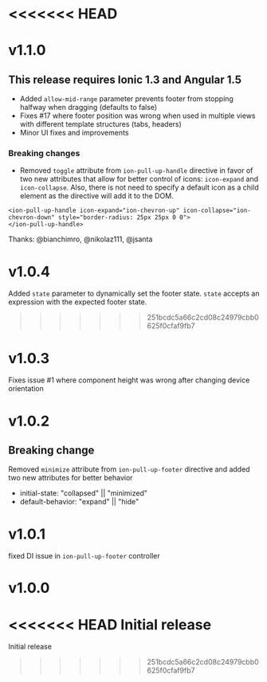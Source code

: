 <<<<<<< HEAD
=======
# v1.1.0

## This release requires Ionic 1.3 and Angular 1.5

- Added ```allow-mid-range``` parameter prevents footer from stopping halfway when dragging (defaults to false)
- Fixes #17 where footer position was wrong when used in multiple views with different template structures (tabs, headers)
- Minor UI fixes and improvements

### Breaking changes
- Removed ```toggle``` attribute from ```ion-pull-up-handle``` directive in favor of two new attributes that allow for better control of icons: ```icon-expand``` and ```icon-collapse```. Also, there is not need to specify a default icon as a child element as the directive will add it to the DOM.

````
<ion-pull-up-handle icon-expand="ion-chevron-up" icon-collapse="ion-chevron-down" style="border-radius: 25px 25px 0 0">
</ion-pull-up-handle>
````

Thanks: @bianchimro, @nikolaz111, @jsanta

# v1.0.4
Added ```state``` parameter to dynamically set the footer state. ```state``` accepts an expression with the expected footer state. 

>>>>>>> 251bcdc5a66c2cd08c24979cbb0625f0cfaf9fb7
# v1.0.3
Fixes issue #1 where component height was wrong after changing device orientation

# v1.0.2

## Breaking change
Removed ```minimize``` attribute from ```ion-pull-up-footer``` directive and added two new attributes for better behavior

- initial-state: "collapsed" || "minimized"
- default-behavior: "expand" || "hide"

# v1.0.1
fixed DI issue in ```ion-pull-up-footer``` controller

# v1.0.0
<<<<<<< HEAD
Initial release
=======
Initial release
>>>>>>> 251bcdc5a66c2cd08c24979cbb0625f0cfaf9fb7
